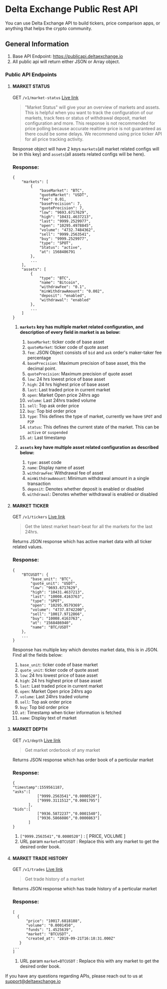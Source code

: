 # Delta Exchange Public Rest API
You can use Delta Exchange API to build tickers, price comparison apps, or anything that helps the crypto community.

## General Information
1. Base API Endpoint: https://publicapi.deltaexchange.io
1. All public api will return either JSON or Array object.

### Public API Endpoints

1. #### MARKET STATUS
   GET `/v1/market-status`  [Live link](https://publicapi.deltaexchange.io/v1/market-status)

    > "Market Status" will give your an overview of markets and assets. This is helpful when you want to track the configuration of our markets, track fees or status of withdrawal deposit, market configuration and more. This response is not recommended for price polling because accurate realtime price is not guaranteed as there could be some delays. We recommend using price ticker API for all price tracking activity.
    
    Response object will have 2 keys `markets`(all market related configs will be in this key) and `assets`(all assets related configs will be here). 
    ### Response:
    ```
    {
        "markets": [
            {
                "baseMarket": "BTC",
                "quoteMarket": "USDT",
                "fee": 0.01,
                "basePrecision": 7,
                "quotePrecision": 7,
                "low": "9693.6717629",
                "high": "10431.4637213",
                "last": "9999.2529977",
                "open": "10295.4978845",
                "volume": "4732.7484362",
                "sell": "9999.2563541",
                "buy": "9999.2529977",
                "type": "SPOT",
                "Status": "active",
                "at": 1568486791
            },
            ...
        ],
        "assets": [
            {
                "type": "BTC",
                "name": "Bitcoin",
                "withdrawFee": "0.1",
                "minWithdrawAmount": "0.002",
                "deposit": "enabled",
                "withdrawal": "enabled"   
            },
            ...
        ]
    }
    ```
    
    
    1. **`markets` key has multiple market related configuration, and description of every field in market is as below:**
    
        1. `baseMarket`: ticker code of base asset
        1. `quoteMarket`: ticker code of quote asset
        1. `fee`: JSON Object consists of `bid` and `ask` order's maker-taker fee percentage
        1. `basePrecision`: Maximum precision of base asset, this the decimal point. 
        1. `quotePrecision`: Maximum  precision of quote asset
        1. `low`: 24 hrs lowest price of base asset
        1. `high`: 24 hrs highest price of base asset
        1. `last`: Last traded price in current market
        1. `open`: Market Open price 24hrs ago
        1. `volume`: Last 24hrs traded volume
        1. `sell`: Top ask order price
        1. `buy`: Top bid order price
        1. `type`: This defines the type of market, currently we have `SPOT` and `P2P`
        1. `status`: This defines the current state of the market. This can be `active` or `suspended`
        1. `at`: Last timestamp
    1. **`assets` key have multiple asset related configuration as described below:**
    
        1. `type`: asset code
        1. `name`: Display name of asset
        1. `withdrawFee`: Withdrawal fee of asset
        1. `minWithdrawAmount`: Minimum withdrawal amount in a single transaction
        1. `deposit`: Denotes whether deposit is enabled or disabled
        1. `withdrawal`: Denotes whether withdrawal is enabled or disabled
        


1. #### MARKET TICKER
   GET `/v1/tickers` [Live link](https://publicapi.deltaexchange.io/v1/tickers)
    > Get the latest market heart-beat for all the markets for the last 24hrs.
    
    Returns JSON response which has active market data with all ticker related values.
    ### Response:
    ```
    {
        "BTCUSDT": {
            "base_unit": "BTC",
            "quote_unit": "USDT",
            "low": "9693.6717629",
            "high": "10431.4637213",
            "last": "10008.4163763",
            "type": "SPOT",
            "open": "10295.9579369",
            "volume": "4737.8742200",
            "sell": "10017.9712866",
            "buy": "10008.4163763",
            "at": "1568486940",
            "name": "BTC/USDT"
        },
        ...
    }
    ```
    Response has multiple key which denotes market data, this is in JSON. Find all the fields below:
    
    1. `base_unit`: ticker code of base market
    1. `quote_unit`: ticker code of quote asset
    1. `low`: 24 hrs lowest price of base asset
    1. `high`: 24 hrs highest price of base asset
    1. `last`: Last traded price in current market
    1. `open`: Market Open price 24hrs ago
    1. `volume`: Last 24hrs traded volume
    1. `sell`: Top ask order price
    1. `buy`: Top bid order price
    1. `at`: Timestamp when ticker information is fetched
    1. `name`: Display text of market
    

1. #### MARKET DEPTH
   GET `/v1/depth` [Live link](https://publicapi.deltaexchange.io/v1/depth?market=BTCUSDT)
    > Get market orderbook of any market
    
    Returns JSON response which has order book of a perticular market
    ### Response:
    ```
    {
    "timestamp":1559561187,
    "asks":[
               ["9999.2563541","0.0000520"],
               ["9999.3111512","0.0001795"]
           ],
    "bids":[
               ["9936.5872237","0.0001540"],
               ["9936.5866086","0.0000863"]
           ]
    }
    ```
    1. `["9999.2563541","0.0000520"]` : [ PRICE, VOLUME ]
    1. URL param `market=BTCUSDT` : Replace this with any market to get the desired order book.
    
1. #### MARKET TRADE HISTORY
   GET `/v1/trades` [Live link](https://publicapi.deltaexchange.io/v1/trades?market=BTCUSDT)
    > Get trade history of a market
    
    Returns JSON response which has trade history of a perticular market
    ### Response:
    ```
    [
      {
          "price": "10017.6818188",
          "volume": "0.0001450",
          "funds": "1.4525639",
          "market": "BTCUSDT",
          "created_at": "2019-09-21T16:18:31.000Z"
       }  
   ...
   ]
    ```
    1. URL param `market=BTCUSDT` : Replace this with any market to get the desired order book.
    
    
If you have any questions regarding APIs, please reach out to us at support@deltaexchange.io
